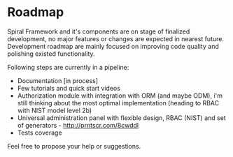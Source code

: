 # Roadmap
Spiral Framework and it's components are on stage of finalized development, no major features or changes are expected in nearest future. Development roadmap are mainly focused on improving code quality and polishing existed functionality.

Following steps are currently in a pipeline:
* Documentation [in process]
* Few tutorials and quick start videos
* Authorization module with integration with ORM (and maybe ODM), i'm still thinking about the most optimal implementation (heading to RBAC with NIST model level 2b)
* Universal administration panel with flexible design, RBAC (NIST) and set of generators - http://prntscr.com/8cwddl
* Tests coverage

Feel free to propose your help or suggestions.
